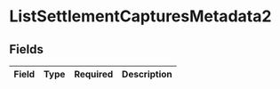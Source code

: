 # ListSettlementCapturesMetadata2


## Fields

| Field       | Type        | Required    | Description |
| ----------- | ----------- | ----------- | ----------- |